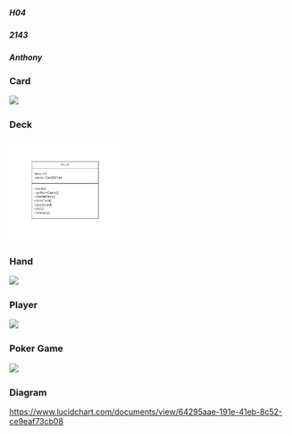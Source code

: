 ##### H04
##### 2143
##### Anthony
                                
        
        
        

### Card

<img src="https://cs.msutexas.edu/~griffin/zcloud/zcloud-files/draw.io.person" width="200">

### Deck

<img src="https://github.com/chrisganthony/2143-OOP-Anthony/blob/master/Assignments/H04/Untitled%20Diagram.png" width="200">

### Hand

<img src="https://cs.msutexas.edu/~griffin/zcloud/zcloud-files/draw.io.student" width="200">

### Player

<img src="https://cs.msutexas.edu/~griffin/zcloud/zcloud-files/draw.io.professor" width="200">

### Poker Game

<img src="https://cs.msutexas.edu/~griffin/zcloud/zcloud-files/draw.io.professor" width="200">

### Diagram

<https://www.lucidchart.com/documents/view/64295aae-191e-41eb-8c52-ce9eaf73cb08>
